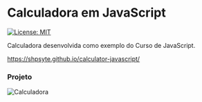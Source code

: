 # Calculadora em JavaScript

[![License: MIT](https://img.shields.io/badge/License-MIT-yellow.svg)](https://opensource.org/licenses/MIT)

Calculadora desenvolvida como exemplo do Curso de JavaScript.

https://shpsyte.github.io/calculator-javascript/


### Projeto
![Calculadora](https://firebasestorage.googleapis.com/v0/b/hcode-com-br.appspot.com/o/calculadora-hcode.jpg?alt=media&token=5406aa3f-b965-401c-9b4e-654609c78b33)
